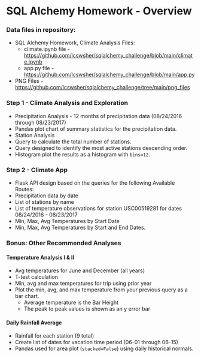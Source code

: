 # SQL Alchemy Homework - Overview 



### Data files in repository:

- SQL Alchemy Homework, Climate  Analysis Files:
  - climate.ipynb file -  https://github.com/lcswsher/sqlalchemy_challenge/blob/main/climate.ipynb
  - app.py  file - https://github.com/lcswsher/sqlalchemy_challenge/blob/main/app.py
- PNG Files - https://github.com/lcswsher/sqlalchemy_challenge/tree/main/png_files

### Step 1 - Climate Analysis and Exploration

* Precipitation Analysis - 12 months of precipitation data  (08/24/2016 through 08/23/2017)
* Pandas plot chart of summary statistics for the precipitation data.
*  Station Analysis 
  * Query to calculate the total number of stations.
  * Query designed to identify the most active stations descending order.
* Histogram plot the results as a histogram with `bins=12`.

### Step 2 - Climate App

* Flask API design based on the queries for the following Available Routes:
* Precipitation data by date
* List of stations by name
* List of temperature observations for station USC00519281 for dates 08/24/2016 - 08/23/2017
* Min, Max, Avg Temperatures by Start Date
* Min, Max, Avg Temperatures by Start and End Dates.

### Bonus: Other Recommended Analyses

#### Temperature Analysis I & II

* Avg temperatures for June and December (all years)
* T-test calculation
* Min, avg and max temperatures for trip using prior year
* Plot the min, avg, and max temperature from your previous query as a bar chart.
  * Average temperature is the Bar Height
  * The peak to peak values is shown as an y error bar

#### Daily Rainfall Average

* Rainfall for each station (9 total)
* Create list of dates for vacation time period (06-01 through 06-15)
* Pandas used for area plot (`stacked=False`)  using daily historical normals.